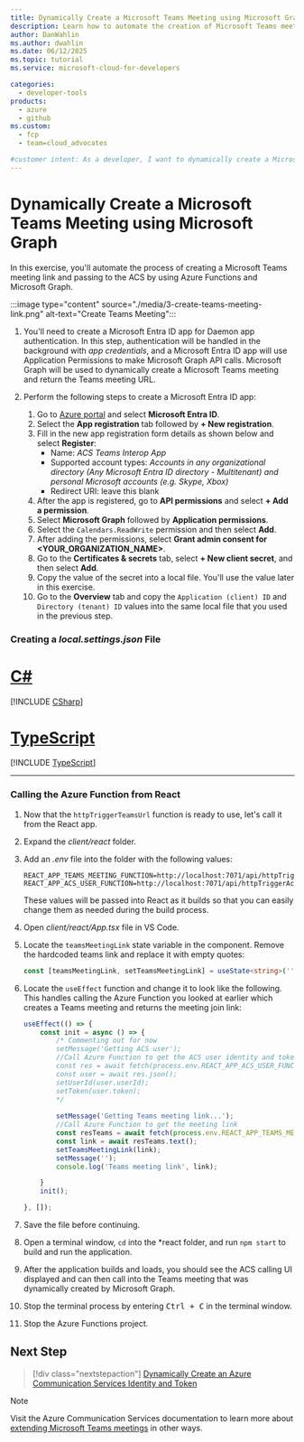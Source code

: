 ```yaml
---
title: Dynamically Create a Microsoft Teams Meeting using Microsoft Graph
description: Learn how to automate the creation of Microsoft Teams meetings using Azure Functions and Microsoft Graph API. This module covers setting up Microsoft Entra app registration and permissions.
author: DanWahlin
ms.author: dwahlin
ms.date: 06/12/2025
ms.topic: tutorial
ms.service: microsoft-cloud-for-developers

categories:
  - developer-tools
products:
  - azure
  - github
ms.custom:
  - fcp
  - team=cloud_advocates

#customer intent: As a developer, I want to dynamically create a Microsoft Teams meeting using Microsoft Graph.
---
```


<!-- markdownlint-disable MD041 -->

# Dynamically Create a Microsoft Teams Meeting using Microsoft Graph

In this exercise, you'll automate the process of creating a Microsoft Teams meeting link and passing to the ACS by using Azure Functions and Microsoft Graph.

:::image type="content" source="./media/3-create-teams-meeting-link.png" alt-text="Create Teams Meeting":::

1. You'll need to create a Microsoft Entra ID app for Daemon app authentication. In this step, authentication will be handled in the background with *app credentials*, and a Microsoft Entra ID app will use Application Permissions to make Microsoft Graph API calls. Microsoft Graph will be used to dynamically create a Microsoft Teams meeting and return the Teams meeting URL.

1. Perform the following steps to create a Microsoft Entra ID app:
    1. Go to [Azure portal](https://portal.azure.com) and select **Microsoft Entra ID**.
    1. Select the **App registration** tab followed by **+ New registration**.
    1. Fill in the new app registration form details as shown below and select **Register**:
        - Name: *ACS Teams Interop App*
        - Supported account types: *Accounts in any organizational directory (Any Microsoft Entra ID directory - Multitenant) and personal Microsoft accounts (e.g. Skype, Xbox)*
        - Redirect URI: leave this blank
    1. After the app is registered, go to **API permissions** and select **+ Add a permission**.
    1. Select **Microsoft Graph** followed by **Application permissions**.
    1. Select the `Calendars.ReadWrite` permission and then select **Add**.
    1. After adding the permissions, select **Grant admin consent for <YOUR_ORGANIZATION_NAME>**.
    1. Go to the **Certificates & secrets** tab, select **+ New client secret**, and then select **Add**. 
    1. Copy the value of the secret into a local file. You'll use the value later in this exercise.
    1. Go to the **Overview** tab and copy the `Application (client) ID` and `Directory (tenant) ID` values into the same local file that you used in the previous step.

### Creating a *local.settings.json* File

# [C#](#tab/csharp)

[!INCLUDE [CSharp](./includes/04-create-teams-meeting-CS.md)]

# [TypeScript](#tab/typescript)

[!INCLUDE [TypeScript](./includes/04-create-teams-meeting-TS.md)]

---

### Calling the Azure Function from React

1. Now that the `httpTriggerTeamsUrl` function is ready to use, let's call it from the React app.

1. Expand the *client/react* folder.

1. Add an *.env* file into the folder with the following values:

    ```
    REACT_APP_TEAMS_MEETING_FUNCTION=http://localhost:7071/api/httpTriggerTeamsUrl
    REACT_APP_ACS_USER_FUNCTION=http://localhost:7071/api/httpTriggerAcsToken
    ```

    These values will be passed into React as it builds so that you can easily change them as needed during the build process.

1. Open *client/react/App.tsx* file in VS Code.

1. Locate the `teamsMeetingLink` state variable in the component. Remove the hardcoded teams link and replace it with empty quotes:

    ```typescript
    const [teamsMeetingLink, setTeamsMeetingLink] = useState<string>('');
    ```

1. Locate the `useEffect` function and change it to look like the following. This handles calling the Azure Function you looked at earlier which creates a Teams meeting and returns the meeting join link:

    ```typescript
    useEffect(() => {
        const init = async () => {
            /* Commenting out for now
            setMessage('Getting ACS user');
            //Call Azure Function to get the ACS user identity and token
            const res = await fetch(process.env.REACT_APP_ACS_USER_FUNCTION as string);
            const user = await res.json();
            setUserId(user.userId);
            setToken(user.token);
            */
            
            setMessage('Getting Teams meeting link...');
            //Call Azure Function to get the meeting link
            const resTeams = await fetch(process.env.REACT_APP_TEAMS_MEETING_FUNCTION as string);
            const link = await resTeams.text();
            setTeamsMeetingLink(link);
            setMessage('');
            console.log('Teams meeting link', link);

        }
        init();

    }, []);
    ```

1. Save the file before continuing.

1. Open a terminal window, `cd` into the *react folder, and run `npm start` to build and run the application.

1. After the application builds and loads, you should see the ACS calling UI displayed and can then call into the Teams meeting that was dynamically created by Microsoft Graph.

1. Stop the terminal process by entering <kbd>Ctrl + C</kbd> in the terminal window.

1. Stop the Azure Functions project.

## Next Step

> [!div class="nextstepaction"]
> [Dynamically Create an Azure Communication Services Identity and Token](05-create-acs-identity-tk.md)

> [!NOTE]
> Visit the Azure Communication Services documentation to learn more about [extending Microsoft Teams meetings](/azure/communication-services/tutorials/virtual-visits/extend-teams/overview) in other ways.




